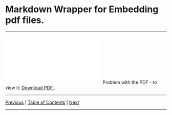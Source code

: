# Markdown Wrapper for Embedding pdf files.

<hr>

<object data="./topic_07.pdf" type="application/pdf" width="700px" height="700px">
  <embed src="./topic_07.pdf">
      Problem with the PDF - to view it:
      <a href="./topic_07.pdf">
          Download PDF
      </a>.
  </embed>
</object>

<hr>

[Previous](../../topic_06/md/topic_06.md)
| [Table of Contents](../../toc/md/topic_toc.md)
| [Next](../../topic_08/md/topic_08.md)

<hr>
